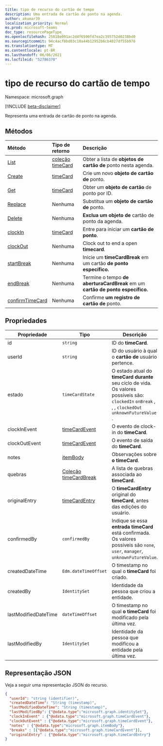 ```yaml
---
title: tipo de recurso do cartão de tempo
description: Uma entrada de cartão de ponto na agenda.
author: akumar39
localization_priority: Normal
ms.prod: microsoft-teams
doc_type: resourcePageType_
ms.openlocfilehash: 25818e091ac2d4f6590fd7ea2c395752d0238bd0
ms.sourcegitcommit: 94c4acf8bd03c10a44b12952b6cb4827df55b978
ms.translationtype: MT
ms.contentlocale: pt-BR
ms.lasthandoff: 06/06/2021
ms.locfileid: "52786370"
---
```

# <a name="timecard-resource-type"></a>tipo de recurso do cartão de tempo

Namespace: microsoft.graph

[!INCLUDE [beta-disclaimer](../../includes/beta-disclaimer.md)]

Representa uma entrada de cartão de ponto na agenda.

## <a name="methods"></a>Métodos

| Método       | Tipo de retorno  |Descrição|
|:---------------|:--------|:----------|
|[List](../api/timecard-list.md) | [coleção timeCard](timecard.md) | Obter a lista de **objetos de cartão de** ponto nesta agenda.|
|[Create](../api/timecard-post.md) | [timeCard](timecard.md) | Crie um novo **objeto de cartão de** ponto.|
|[Get](../api/timecard-get.md) | [timeCard](timecard.md) | Obter um **objeto de cartão** de ponto por ID.|
|[Replace](../api/timecard-replace.md) | Nenhuma | Substitua um **objeto de cartão de** ponto.|
|[Delete](../api/timecard-delete.md) | Nenhuma | **Exclua um objeto de** cartão de ponto da agenda.|
|[clockIn](../api/timecard-clockin.md) | [timeCard](timecard.md) | Entre para iniciar um **cartão de ponto**.|
|[clockOut](../api/timecard-clockout.md) | Nenhuma | Clock out to end a open **timecard**.|
|[startBreak](../api/timecard-startbreak.md) | Nenhuma | Inicie um **timeCardBreak** em um cartão **de ponto específico.**|
|[endBreak](../api/timecard-endbreak.md) | Nenhuma | Termine o tempo **de aberturaCardBreak** em um **cartão de ponto específico.**|
|[confirmTimeCard](../api/timecard-confirm.md) | Nenhuma | Confirme **um registro de cartão de** ponto.|

## <a name="properties"></a>Propriedades
|Propriedade               |Tipo           |Descrição                                                                |
|-----------------------|---------------|---------------------------------------------------------------------------|
| id                    |`string`  |ID do **timeCard**.|
| userId                    |`string` |ID do usuário à qual o **cartão de** usuário pertence. |
| estado                 |`timeCardState`  | O estado atual do **timeCard durante** seu ciclo de vida. Os valores possíveis são: `clockedIn` `onBreak` , , , `clockedOut` `unknownFutureValue` .|
| clockInEvent       |[timeCardEvent](../resources/timecardevent.md)    | O evento de clock-in do **timeCard**. |
| clockOutEvent                 |[timeCardEvent](../resources/timecardevent.md)  |O evento de saída do **timeCard**. |
| notes                 | [itemBody](itembody.md)  |Observações sobre **o timeCard**. |
| quebras    |[Coleção timeCardBreak](timecardbreak.md)  |A lista de quebras associada ao **timeCard**.|
| originalEntry| [timeCardEntry](../resources/timecardentry.md) | O **timeCardEntry** original do **timeCard**, antes das edições do usuário. |
| confirmedBy |`confirmedBy`    | Indique se essa **entrada timeCard** está confirmada. Os valores possíveis são `none`, `user`, `manager`, `unknownFutureValue`.|
|createdDateTime|`Edm.dateTimeOffset`| O timestamp no qual o **timeCard** foi criado. |
|createdBy|`IdentitySet`| Identidade da pessoa que criou a entidade. |
|lastModifiedDateTime|`dateTimeOffset`| O timestamp no qual **o timeCard** foi modificado pela última vez.|
|lastModifiedBy| `IdentitySet`| Identidade da pessoa que modificou a entidade pela última vez.|

## <a name="json-representation"></a>Representação JSON

Veja a seguir uma representação JSON do recurso.

<!-- {
  "blockType": "resource",
  "keyProperty": "id",
  "@odata.type": "microsoft.graph.timeCard",
   "baseType":"microsoft.graph.changeTrackedEntity"
}-->

```json
{
  "userId": "string (identifier)",
  "createdDateTime": "String (timestamp)",
  "lastModifiedDateTime": "String (timestamp)",
  "lastModifiedBy": {"@odata.type":"microsoft.graph.identitySet"},
  "clockInEvent" : {"@odata.type":"microsoft.graph.timeCardEvent"},
  "clockOutEvent" : {"@odata.type":"microsoft.graph.timeCardEvent"},
  "notes" : {"@odata.type":"microsoft.graph.itemBody"},
  "breaks" : [{"@odata.type":"microsoft.graph.timeCardEvent"}],
  "originalEntry" : {"@odata.type":"microsoft.graph.timeCardEntry"}
}
```

<!-- uuid: 8fcb5dbc-d5aa-4681-8e31-b001d5168d79
2015-10-25 14:57:30 UTC -->
<!--
{
  "type": "#page.annotation",
  "description": "timeCard resource",
  "keywords": "",
  "section": "documentation",
  "tocPath": "",
  "suppressions": []
}
-->
